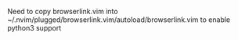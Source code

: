 

Need to copy browserlink.vim into ~/.nvim/plugged/browserlink.vim/autoload/browserlink.vim to enable python3 support
